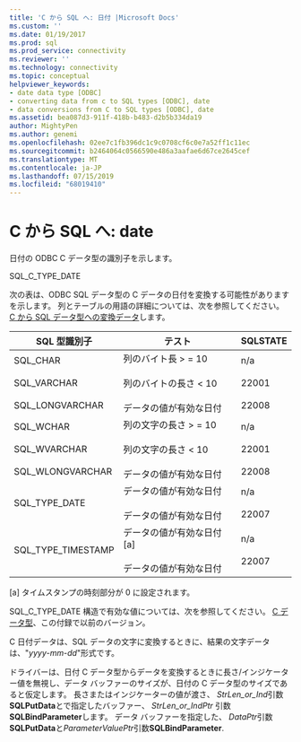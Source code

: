 ```yaml
---
title: 'C から SQL へ: 日付 |Microsoft Docs'
ms.custom: ''
ms.date: 01/19/2017
ms.prod: sql
ms.prod_service: connectivity
ms.reviewer: ''
ms.technology: connectivity
ms.topic: conceptual
helpviewer_keywords:
- date data type [ODBC]
- converting data from c to SQL types [ODBC], date
- data conversions from C to SQL types [ODBC], date
ms.assetid: bea087d3-911f-418b-b483-d2b5b334da19
author: MightyPen
ms.author: genemi
ms.openlocfilehash: 02ee7c1fb396dc1c9c0708cf6c0e7a52ff1c11ec
ms.sourcegitcommit: b2464064c0566590e486a3aafae6d67ce2645cef
ms.translationtype: MT
ms.contentlocale: ja-JP
ms.lasthandoff: 07/15/2019
ms.locfileid: "68019410"
---
```

# <a name="c-to-sql-date"></a>C から SQL へ: date
日付の ODBC C データ型の識別子を示します。  
  
 SQL_C_TYPE_DATE  
  
 次の表は、ODBC SQL データ型の C データの日付を変換する可能性がありますを示します。 列とテーブルの用語の詳細については、次を参照してください。 [C から SQL データ型への変換データ](../../../odbc/reference/appendixes/converting-data-from-c-to-sql-data-types.md)します。  
  
|SQL 型識別子|テスト|SQLSTATE|  
|-------------------------|----------|--------------|  
|SQL_CHAR<br /><br /> SQL_VARCHAR<br /><br /> SQL_LONGVARCHAR|列のバイト長 > = 10<br /><br /> 列のバイトの長さ < 10<br /><br /> データの値が有効な日付|n/a<br /><br /> 22001<br /><br /> 22008|  
|SQL_WCHAR<br /><br /> SQL_WVARCHAR<br /><br /> SQL_WLONGVARCHAR|列の文字の長さ > = 10<br /><br /> 列の文字の長さ < 10<br /><br /> データの値が有効な日付|n/a<br /><br /> 22001<br /><br /> 22008|  
|SQL_TYPE_DATE|データの値が有効な日付<br /><br /> データの値が有効な日付|n/a<br /><br /> 22007|  
|SQL_TYPE_TIMESTAMP|データの値が有効な日付 [a]<br /><br /> データの値が有効な日付|n/a<br /><br /> 22007|  
  
 [a] タイムスタンプの時刻部分が 0 に設定されます。  
  
 SQL_C_TYPE_DATE 構造で有効な値については、次を参照してください。 [C データ型](../../../odbc/reference/appendixes/c-data-types.md)、この付録で以前のバージョン。  
  
 C 日付データは、SQL データの文字に変換するときに、結果の文字データは、"*yyyy*-*mm*-*dd*"形式です。  
  
 ドライバーは、日付 C データ型からデータを変換するときに長さ/インジケーター値を無視し、データ バッファーのサイズが、日付の C データ型のサイズであると仮定します。 長さまたはインジケーターの値が渡さ、 *StrLen_or_Ind*引数**SQLPutData**とで指定したバッファー、 *StrLen_or_IndPtr* 引数**SQLBindParameter**します。 データ バッファーを指定した、 *DataPtr*引数**SQLPutData**と*ParameterValuePtr*引数**SQLBindParameter**.
